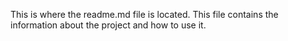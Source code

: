 This is where the readme.md file is located. This file contains the information about the project and how to use it.
``` test messages